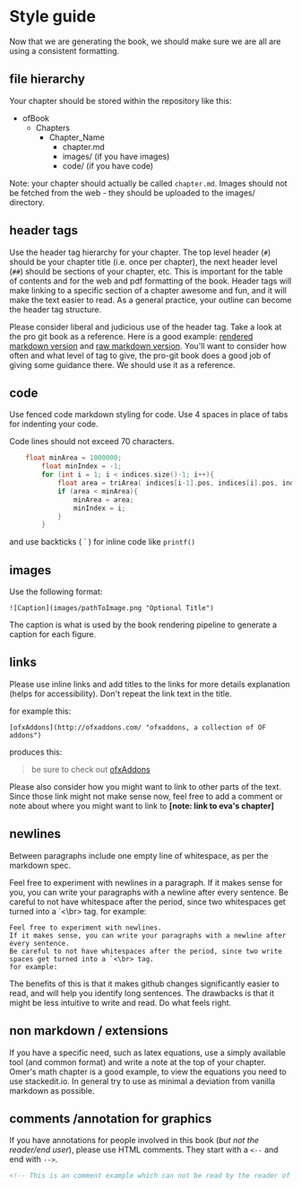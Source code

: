 # Style guide #

Now that we are generating the book, we should make sure we are all are using a consistent formatting.

## file hierarchy ##

Your chapter should be stored within the repository like this:

- ofBook
    - Chapters
        - Chapter_Name
            - chapter.md
            - images/ (if you have images)
            - code/ (if you have code)

Note: your chapter should actually be called `chapter.md`.  Images should not be fetched from the web - they should be uploaded to the images/ directory.

## header tags ##

Use the header tag hierarchy for your chapter.  The top level header (`#`) should be your chapter title (i.e. once per chapter), the next header level (`##`) should be sections of your chapter, etc.  This is important for the table of contents and for the web and pdf formatting of the book.  Header tags will make linking to a specific section of a chapter awesome and fun, and it will make the text easier to read.  As a general practice, your outline can become the header tag structure. 

Please consider liberal and judicious use of the header tag.  Take a look at the pro git book as a reference.  Here is a good example: [rendered markdown version](https://github.com/progit/progit/blob/master/en/02-git-basics/01-chapter2.markdown) and [raw markdown version](https://raw2.github.com/progit/progit/master/en/02-git-basics/01-chapter2.markdown).  You'll want to consider how often and what level of tag to give, the pro-git book does a good job of giving some guidance there.  We should use it as a reference.

## code ##

Use fenced code markdown styling for code.  Use 4 spaces in place of tabs for indenting your code.

Code lines should not exceed 70 characters.

```cpp
    float minArea = 1000000;
        float minIndex = -1;
        for (int i = 1; i < indices.size()-1; i++){
            float area = triArea( indices[i-1].pos, indices[i].pos, indices[i+1].pos);
            if (area < minArea){
                minArea = area;
                minIndex = i;
            }
        }
```
        
and use backticks ( \` ) for inline code like `printf()`

## images ##

Use the following format:

`![Caption](images/pathToImage.png "Optional Title")`

The caption is what is used by the book rendering pipeline to generate a caption for each figure.

## links ##

Please use inline links and add titles to the links for more details explanation (helps for accessibility).  Don't repeat the link text in the title. 

for example this: 

`[ofxAddons](http://ofxaddons.com/ "ofxaddons, a collection of OF addons")`

produces this: 

> be sure to check out [ofxAddons](http://ofxaddons.com/ "ofxaddons, a collection of OF addons") 

Please also consider how you might want to link to other parts of the text.  Since those link might not make sense now, feel free to add a comment or note about where you might want to link to **[note: link to eva's chapter]** 

## newlines ##

Between paragraphs include one empty line of whitespace, as per the markdown spec. 

Feel free to experiment with newlines in a paragraph. If it makes sense for you, you can write your paragraphs with a newline after every sentence.  Be careful to not have whitespace after the period, since two whitespaces get turned into a `<\br> tag. for example: 

	Feel free to experiment with newlines.
	If it makes sense, you can write your paragraphs with a newline after every sentence.
	Be careful to not have whitespaces after the period, since two write spaces get turned into a `<\br> tag. 
	for example: 

The benefits of this is that it makes github changes significantly easier to read, and will help you identify long sentences.  The drawbacks is that it might be less intuitive to write and read.  Do what feels right. 

## non markdown / extensions ##

If you have a specific need, such as latex equations, use a simply available tool (and common format) and write a note at the top of your chapter.  Omer's math chapter is a good example, to view the equations you need to use stackedit.io.  In general try to use as minimal a deviation from vanilla markdown as possible. 

## comments /annotation for graphics ##

If you have annotations for people involved in this book (*but not the reader/end user*), please use HTML comments. They start with a `<--` and end with `-->`.
```html
<!-- This is an comment example which can not be read by the reader of the book -->
```
